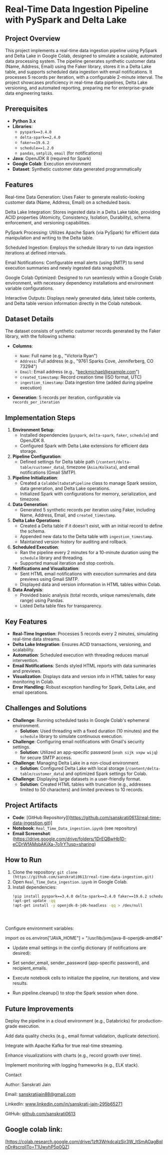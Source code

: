 # Real-Time Data Ingestion Pipeline with PySpark and Delta Lake

## Project Overview
This project implements a real-time data ingestion pipeline using PySpark and Delta Lake in Google Colab, designed to simulate a scalable, automated data processing system. The pipeline generates synthetic customer data (Name, Address, Email) using the Faker library, stores it in a Delta Lake table, and supports scheduled data ingestion with email notifications. It processes 5 records per iteration, with a configurable 2-minute interval. The project showcases proficiency in real-time data pipelines, Delta Lake versioning, and automated reporting, preparing me for enterprise-grade data engineering tasks.

## Prerequisites
- **Python 3.x**
- **Libraries**:
  - `pyspark==3.4.0`
  - `delta-spark==2.4.0`
  - `faker==19.6.2`
  - `schedule==1.2.0`
  - `pandas`, `smtplib`, `email` (for notifications)
- **Java**: OpenJDK 8 (required for Spark)
- **Google Colab**: Execution environment
- **Dataset**: Synthetic customer data generated programmatically

## Features
Real-time Data Generation: Uses Faker to generate realistic-looking customer data (Name, Address, Email) on a scheduled basis.

Delta Lake Integration: Stores ingested data in a Delta Lake table, providing ACID properties (Atomicity, Consistency, Isolation, Durability), schema enforcement, and versioning capabilities.

PySpark Processing: Utilizes Apache Spark (via PySpark) for efficient data manipulation and writing to the Delta table.

Scheduled Ingestion: Employs the schedule library to run data ingestion iterations at defined intervals.

Email Notifications: Configurable email alerts (using SMTP) to send execution summaries and newly ingested data snapshots.

Google Colab Optimized: Designed to run seamlessly within a Google Colab environment, with necessary dependency installations and environment variable configurations.

Interactive Outputs: Displays newly generated data, latest table contents, and Delta table version information directly in the Colab notebook.

## Dataset Details
The dataset consists of synthetic customer records generated by the Faker library, with the following schema:
- **Columns**:
  - `Name`: Full name (e.g., "Victoria Ryan")
  - `Address`: Full address (e.g., "9761 Sparks Cove, Jenniferberg, CO 73294")
  - `Email`: Email address (e.g., "beckmichael@example.com")
  - `created_timestamp`: Record creation time (ISO format, UTC)
  - `ingestion_timestamp`: Data ingestion time (added during pipeline execution)

- **Generation**: 5 records per iteration, configurable via `records_per_iteration`

## Implementation Steps
1. **Environment Setup**:
   - Installed dependencies (`pyspark`, `delta-spark`, `faker`, `schedule`) and OpenJDK 8.
   - Configured Spark with Delta Lake extensions for efficient data storage.
2. **Pipeline Configuration**:
   - Defined settings for Delta table path (`/content/delta-table/customer_data`), timezone (`Asia/Kolkata`), and email notifications (Gmail SMTP).
3. **Pipeline Initialization**:
   - Created a `ColabDeltaDataPipeline` class to manage Spark session, data generation, and Delta Lake operations.
   - Initialized Spark with configurations for memory, serialization, and timezone.
4. **Data Generation**:
   - Generated 5 synthetic records per iteration using Faker, including Name, Address, Email, and `created_timestamp`.
5. **Delta Lake Operations**:
   - Created a Delta table if it doesn't exist, with an initial record to define the schema.
   - Appended new data to the Delta table with `ingestion_timestamp`.
   - Maintained version history for auditing and rollback.
6. **Scheduled Execution**:
   - Ran the pipeline every 2 minutes for a 10-minute duration using the `schedule` library and threading.
   - Supported manual iteration and stop controls.
7. **Notifications and Visualization**:
   - Sent HTML email notifications with execution summaries and data previews using Gmail SMTP.
   - Displayed data and version information in HTML tables within Colab.
8. **Data Analysis**:
   - Provided basic analysis (total records, unique names/emails, date range) using Pandas.
   - Listed Delta table files for transparency.

## Key Features
- **Real-Time Ingestion**: Processes 5 records every 2 minutes, simulating real-time data streams.
- **Delta Lake Integration**: Ensures ACID transactions, versioning, and scalability.
- **Automation**: Scheduled execution with threading reduces manual intervention.
- **Email Notifications**: Sends styled HTML reports with data summaries and previews.
- **Visualization**: Displays data and version info in HTML tables for easy monitoring in Colab.
- **Error Handling**: Robust exception handling for Spark, Delta Lake, and email operations.

## Challenges and Solutions
- **Challenge**: Running scheduled tasks in Google Colab's ephemeral environment.
  - **Solution**: Used threading with a fixed duration (10 minutes) and the `schedule` library to simulate continuous execution.
- **Challenge**: Configuring email notifications with Gmail's security settings.
  - **Solution**: Utilized an app-specific password (`onoh sijk vxpw wijq`) for secure SMTP access.
- **Challenge**: Managing Delta Lake in a non-cloud environment.
  - **Solution**: Configured Delta Lake with local storage (`/content/delta-table/customer_data`) and optimized Spark settings for Colab.
- **Challenge**: Displaying large datasets in a user-friendly format.
  - **Solution**: Created HTML tables with truncation (e.g., addresses limited to 50 characters) and limited previews to 10 records.

## Project Artifacts
- **Code**: [GitHub Repository][(https://github.com/sanskrati0613/real-time-data-ingestion.git)]
- **Notebook**: `Real_Time_Data_ingestion.ipynb` (see repository)
- **Email Screenshot**: (https://drive.google.com/drive/folders/1DrEQBwHb1D-eCDrWfAMsbAKiXa-7o1rY?usp=sharing)

## How to Run
1. Clone the repository: `git clone (https://github.com/sanskrati0613/real-time-data-ingestion.git)`
2. Open `Real_Time_Data_ingestion.ipynb` in Google Colab.
3. Install dependencies:
   ```bash
   !pip install pyspark==3.4.0 delta-spark==2.4.0 faker==19.6.2 schedule==1.2.0
   !apt-get update -qq
   !apt-get install -y openjdk-8-jdk-headless -qq > /dev/null





Configure environment variables:

import os
os.environ["JAVA_HOME"] = "/usr/lib/jvm/java-8-openjdk-amd64"



- Update email settings in the config dictionary (if notifications are desired):





- Set sender_email, sender_password (app-specific password), and recipient_emails.



- Execute notebook cells to initialize the pipeline, run iterations, and view results.



- Run pipeline.cleanup() to stop the Spark session when done.

## Future Improvements





Deploy the pipeline in a cloud environment (e.g., Databricks) for production-grade execution.



Add data quality checks (e.g., email format validation, duplicate detection).



Integrate with Apache Kafka for true real-time streaming.



Enhance visualizations with charts (e.g., record growth over time).



Implement monitoring with logging frameworks (e.g., ELK stack).

Contact





Author: Sanskrati Jain



Email: sanskratijain88@gmail.com



LinkedIn: www.linkedin.com/in/sanskrati-jain-295b65271



GitHub: [github.com/sanskrati0613](https://github.com/sanskrati0613)

 ## Google colab link: 
 [https://colab.research.google.com/drive/1zft3WrkdcalzSir3W_ltSmAOagBqInDr#scrollTo=T1UwyhP5p0QZ]
